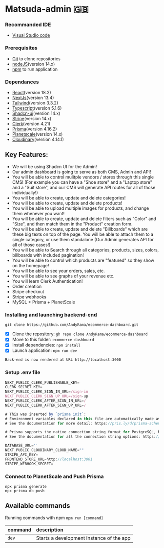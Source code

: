 # Matsuda-admin 🇬🇧

### Recommanded IDE

* [Visual Studio code](https://code.visualstudio.com/)

### Prerequisites

* [Git](https://git-scm.com/) to clone repositories
* [nodeJS](https://nodejs.org/fr/)(version 14.x) 
* [npm](https://www.npmjs.com/) to run application

### Dependances

*  [React](https://react.dev/learn)(version 18.2) 
*  [NextJs](https://nextjs.org/)(version 13.4) 
*  [Tailwind](https://tailwindui.com/)(version 3.3.2)  
*  [Typescript](https://reactdatepicker.com/)(version 5.1.6)   
*  [Shadcn-ui](https://react-select.com/home#getting-started)(version 14.x)      
*  [Stripe](https://reactdatepicker.com/)(version 14.x)                               
*  [Clerk](https://react-table-v7.tanstack.com/docs/examples/editable-data)(version 4.21)             
*  [Prisma](https://react-table-v7.tanstack.com/docs/examples/editable-data)(version 4.16.2) 
*  [Planetscale](https://www.npmjs.com/package/andyrama-modal)(version 14.x)
*  [Cloudinary](https://cloudinary.com)(version 4.14.1)
   
## Key Features:

- We will be using Shadcn UI for the Admin!
- Our admin dashboard is going to serve as both CMS, Admin and API!
- You will be able to control mulitple vendors / stores through this single CMS! (For example you can have a "Shoe store" and a "Laptop store" and a  "Suit store", and our CMS will generate API routes for all of those individually!)
- You will be able to create, update and delete categories!
- You will be able to create, update and delete products!
- You will be able to upload multiple images for products, and change them whenever you want!
- You will be able to create, update and delete filters such as "Color" and "Size", and then match them in the "Product" creation form.
- You will be able to create, update and delete "Billboards" which are these big texts on top of the page. You will be able to attach them to a single category, or use them standalone (Our Admin generates API for all of those cases!)
- You will be able to Search through all categories, products, sizes, colors, billboards with included pagination!
- You will be able to control which products are "featured" so they show on the homepage!
- You will be able to see your orders, sales, etc.
- You will be able to see graphs of your revenue etc.
- You will learn Clerk Authentication!
- Order creation
- Stripe checkout
- Stripe webhooks
- MySQL + Prisma + PlanetScale

### Installing and launching backend-end

```shell
git clone https://github.com/AndyRama/ecommerce-dashboard.git
```

- [x] Clone the repository: `gh repo clone AndyRama/ecommerce-dashboard`
- [x] Move to this folder: `ecommerce-dashboard`
- [x] Install dependencies: `npm install`
- [x] Launch application: `npm run dev`

```bash
Back-end is now rendered at URL http://localhost:3000
```

### Setup .env file

```js
NEXT_PUBLIC_CLERK_PUBLISHABLE_KEY=
CLERK_SECRET_KEY=
NEXT_PUBLIC_CLERK_SIGN_IN_URL=/sign-in
NEXT_PUBLIC_CLERK_SIGN_UP_URL=/sign-up
NEXT_PUBLIC_CLERK_AFTER_SIGN_IN_URL=/
NEXT_PUBLIC_CLERK_AFTER_SIGN_UP_URL=/

# This was inserted by `prisma init`:
# Environment variables declared in this file are automatically made available to Prisma.
# See the documentation for more detail: https://pris.ly/d/prisma-schema#accessing-environment-variables-from-the-schema

# Prisma supports the native connection string format for PostgreSQL, MySQL, SQLite, SQL Server, MongoDB and CockroachDB.
# See the documentation for all the connection string options: https://pris.ly/d/connection-strings

DATABASE_URL=''
NEXT_PUBLIC_CLOUDINARY_CLOUD_NAME=""
STRIPE_API_KEY=
FRONTEND_STORE_URL=http://localhost:3001
STRIPE_WEBHOOK_SECRET=
```

### Connect to PlanetScale and Push Prisma
```shell
npx prisma generate
npx prisma db push
```

## Available commands

Running commands with npm `npm run [command]`

| command         | description                              |
| :-------------- | :--------------------------------------- |
| `dev`           | Starts a development instance of the app |